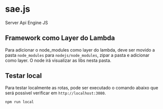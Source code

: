 # sae.js
Server Api Engine JS

## Framework como Layer do Lambda
Para adicionar o node_modules como layer do lambda, deve ser movido a pasta `node_modules` para `nodejs/node_modules`, zipar a pasta e adicionar como layer.
O node irá visualizar as libs nesta pasta.

## Testar local
Para testar localmente as rotas, pode ser executado o comando abaixo que será possivel verificar em `http://localhost:3080`.

```batch
npm run local
```